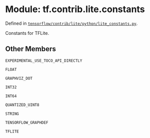<div itemscope itemtype="http://developers.google.com/ReferenceObject">
<meta itemprop="name" content="tf.contrib.lite.constants" />
<meta itemprop="path" content="Stable" />
<meta itemprop="property" content="EXPERIMENTAL_USE_TOCO_API_DIRECTLY"/>
<meta itemprop="property" content="FLOAT"/>
<meta itemprop="property" content="GRAPHVIZ_DOT"/>
<meta itemprop="property" content="INT32"/>
<meta itemprop="property" content="INT64"/>
<meta itemprop="property" content="QUANTIZED_UINT8"/>
<meta itemprop="property" content="STRING"/>
<meta itemprop="property" content="TENSORFLOW_GRAPHDEF"/>
<meta itemprop="property" content="TFLITE"/>
</div>

# Module: tf.contrib.lite.constants



Defined in [`tensorflow/contrib/lite/python/lite_constants.py`](https://www.tensorflow.org/code/tensorflow/contrib/lite/python/lite_constants.py).

Constants for TFLite.

## Other Members

`EXPERIMENTAL_USE_TOCO_API_DIRECTLY`

`FLOAT`

`GRAPHVIZ_DOT`

`INT32`

`INT64`

`QUANTIZED_UINT8`

`STRING`

`TENSORFLOW_GRAPHDEF`

`TFLITE`

